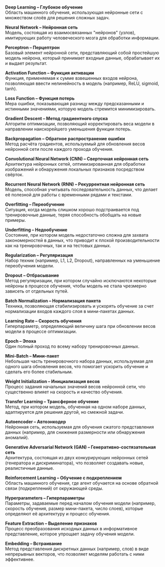 **Deep Learning – Глубокое обучение**  
Область машинного обучения, использующая нейронные сети с множеством слоёв для решения сложных задач.

**Neural Network – Нейронная сеть**  
Модель, состоящая из взаимосвязанных "нейронов" (узлов), имитирующих работу человеческого мозга для обработки информации.

**Perceptron – Перцептрон**  
Базовый элемент нейронной сети, представляющий собой простейшую модель нейрона, который принимает входные данные, обрабатывает их и выдает результат.

**Activation Function – Функция активации**  
Функция, применяемая к сумме взвешенных входов нейрона, позволяющая ввести нелинейность в модель (например, ReLU, sigmoid, tanh).

**Loss Function – Функция потерь**  
Мера ошибки, показывающая разницу между предсказанными и истинными значениями, которую модель стремится минимизировать.

**Gradient Descent – Метод градиентного спуска**  
Алгоритм оптимизации, позволяющий корректировать веса модели в направлении наискорейшего уменьшения функции потерь.

**Backpropagation – Обратное распространение ошибки**  
Метод расчёта градиентов, используемый для обновления весов нейронной сети после каждого прохода обучения.

**Convolutional Neural Network (CNN) – Сверточная нейронная сеть**  
Архитектура нейронных сетей, оптимизированная для обработки изображений и обнаружения локальных признаков посредством свёрток.

**Recurrent Neural Network (RNN) – Рекуррентная нейронная сеть**  
Модель, способная учитывать последовательность данных, что делает её полезной для работы с временными рядами и текстами.

**Overfitting – Переобучение**  
Ситуация, когда модель слишком хорошо подстраивается под тренировочные данные, теряя способность обобщать на новые примеры.

**Underfitting – Недообучение**  
Состояние, при котором модель недостаточно сложна для захвата закономерностей в данных, что приводит к плохой производительности как на тренировочных, так и на тестовых данных.

**Regularization – Регуляризация**  
Набор техник (например, L1, L2, Dropout), направленных на уменьшение переобучения модели.

**Dropout – Отбрасывание**  
Метод регуляризации, при котором случайно исключаются некоторые нейроны в процессе обучения, чтобы модель не стала чрезмерно зависеть от отдельных путей.

**Batch Normalization – Нормализация пакета**  
Техника, позволяющая стабилизировать и ускорять обучение за счет нормализации входов каждого слоя в мини-пакетах данных.

**Learning Rate – Скорость обучения**  
Гиперпараметр, определяющий величину шага при обновлении весов модели в процессе оптимизации.

**Epoch – Эпоха**  
Один полный проход по всему набору тренировочных данных.

**Mini-Batch – Мини-пакет**  
Небольшая часть тренировочного набора данных, используемая для одного шага обновления весов, что помогает ускорить обучение и сделать его более стабильным.

**Weight Initialization – Инициализация весов**  
Процесс задания начальных значений весов нейронной сети, что существенно влияет на скорость и качество обучения.

**Transfer Learning – Трансферное обучение**  
Метод, при котором модель, обученная на одном наборе данных, адаптируется для решения другой, но смежной задачи.

**Autoencoder – Автоэнкодер**  
Нейронная сеть, используемая для обучения сжатого представления данных (например, для снижения размерности или обнаружения аномалий).

**Generative Adversarial Network (GAN) – Генеративно-состязательная сеть**  
Архитектура, состоящая из двух конкурирующих нейронных сетей (генератора и дискриминатора), что позволяет создавать новые, реалистичные данные.

**Reinforcement Learning – Обучение с подкреплением**  
Область машинного обучения, где агент обучается на основе обратной связи (подкреплений) от окружающей среды.

**Hyperparameters – Гиперпараметры**  
Параметры, задаваемые перед началом обучения модели (например, скорость обучения, размер мини-пакета, число слоев), которые определяют её архитектуру и процесс обучения.

**Feature Extraction – Выделение признаков**  
Процесс преобразования исходных данных в информативное представление, которое упрощает задачу обучения модели.

**Embedding – Встраивание**  
Метод представления дискретных данных (например, слов) в виде непрерывных векторов, что позволяет моделям работать с ними эффективнее.
